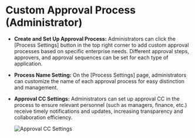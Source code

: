 # Custom Approval Process (Administrator)

- **Create and Set Up Approval Process:** Administrators can click the [Process Settings] button in the top right corner to add custom approval processes based on specific enterprise needs. Different approval steps, approvers, and approval sequences can be set for each type of application.

- **Process Name Setting:** On the [Process Settings] page, administrators can customize the name of each approval process for easy distinction and management.

- **Approval CC Settings:** Administrators can set up approval CC in the process to ensure relevant personnel (such as managers, finance, etc.) receive timely notifications and updates, increasing transparency and collaboration efficiency.

  ![Approval CC Settings](/images/appro_proce.png)